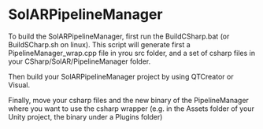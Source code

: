 # SolARPipelineManager

To build the SolARPipelineManager, first run the BuildCSharp.bat (or BuildSCharp.sh on linux). This script will generate first a PipelineManager_wrap.cpp file in yrou src folder, and a set of csharp files in your CSharp/SolAR/PipelineManager folder.

Then build your SolARPipelineManager project by using QTCreator or Visual.

Finally, move your csharp files and the new binary of the PipelineManager where you want to use the csharp wrapper (e.g. in the Assets folder of your Unity project, the binary under a Plugins folder)